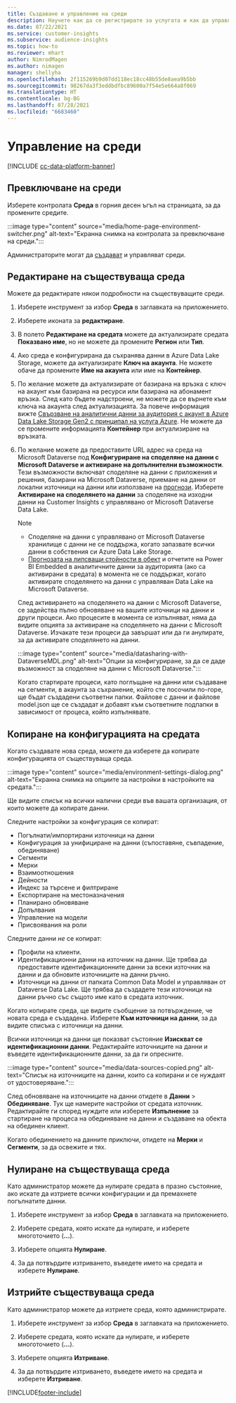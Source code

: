 ```yaml
---
title: Създаване и управление на среди
description: Научете как да се регистрирате за услугата и как да управлявате среди.
ms.date: 07/22/2021
ms.service: customer-insights
ms.subservice: audience-insights
ms.topic: how-to
ms.reviewer: mhart
author: NimrodMagen
ms.author: nimagen
manager: shellyha
ms.openlocfilehash: 2f115269b9d07dd118ec18cc48b55de8aea9b5bb
ms.sourcegitcommit: 98267da3f3eddbdfbc89600a7f54e5e664a8f069
ms.translationtype: HT
ms.contentlocale: bg-BG
ms.lasthandoff: 07/28/2021
ms.locfileid: "6683460"
---
```

# <a name="manage-environments"></a>Управление на среди

[!INCLUDE [cc-data-platform-banner](../includes/cc-data-platform-banner.md)]

## <a name="switch-environments"></a>Превключване на среди

Изберете контролата **Среда** в горния десен ъгъл на страницата, за да промените средите.

:::image type="content" source="media/home-page-environment-switcher.png" alt-text="Екранна снимка на контролата за превключване на среди.":::

Администраторите могат да [създават](get-started-paid.md) и управляват среди.

## <a name="edit-an-existing-environment"></a>Редактиране на съществуваща среда

Можете да редактирате някои подробности на съществуващите среди.

1.  Изберете инструмент за избор **Среда** в заглавката на приложението.

2.  Изберете иконата за **редактиране**.

3. В полето **Редактиране на средата** можете да актуализирате средата **Показвано име**, но не можете да промените **Регион** или **Тип**.

4. Ако среда е конфигурирана да съхранява данни в Azure Data Lake Storage, можете да актуализирате **Ключ на акаунта**. Не можете обаче да промените **Име на акаунта** или име на **Контейнер**.

5. По желание можете да актуализирате от базирана на връзка с ключ на акаунт към базирана на ресурси или базирана на абонамент връзка. След като бъдете надстроени, не можете да се върнете към ключа на акаунта след актуализацията. За повече информация вижте [Свързване на аналитични данни за аудитория с акаунт в Azure Data Lake Storage Gen2 с принципал на услуга Azure](connect-service-principal.md). Не можете да се промените информацията **Контейнер** при актуализиране на връзката.

6. По желание можете да предоставите URL адрес на среда на Microsoft Dataverse под **Конфигуриране на споделяне на данни с Microsoft Dataverse и активиране на допълнителни възможности**. Тези възможности включват споделяне на данни с приложения и решения, базирани на Microsoft Dataverse, приемане на данни от локални източници на данни или използване на [прогнози](predictions.md). Изберете **Активиране на споделянето на данни** за споделяне на изходни данни на Customer Insights с управлявано от Microsoft Dataverse Data Lake.

   > [!NOTE]
   > - Споделяне на данни с управлявано от Microsoft Dataverse хранилище с данни не се поддържа, когато запазвате всички данни в собствения си Azure Data Lake Storage.
   > - [Прогнозата на липсващи стойности в обект](predictions.md) и отчетите на Power BI Embedded в аналитичните данни за аудиторията (ако са активирани в средата) в момента не се поддържат, когато активирате споделянето на данни с управляван Data Lake на Microsoft Dataverse.

   След активирането на споделянето на данни с Microsoft Dataverse, се задейства пълно обновяване на вашите източници на данни и други процеси. Ако процесите в момента се изпълняват, няма да видите опцията за активиране на споделянето на данни с Microsoft Dataverse. Изчакате тези процеси да завършат или да ги анулирате, за да активирате споделянето на данни. 
   
   :::image type="content" source="media/datasharing-with-DataverseMDL.png" alt-text="Опции за конфигуриране, за да се даде възможност за споделяне на данни с Microsoft Dataverse.":::
   
   Когато стартирате процеси, като поглъщане на данни или създаване на сегменти, в акаунта за съхранение, който сте посочили по-горе, ще бъдат създадени съответни папки. Файлове с данни и файлове model.json ще се създадат и добавят към съответните подпапки в зависимост от процеса, който изпълнявате.

## <a name="copy-the-environment-configuration"></a>Копиране на конфигурацията на средата

Когато създавате нова среда, можете да изберете да копирате конфигурацията от съществуваща среда. 

:::image type="content" source="media/environment-settings-dialog.png" alt-text="Екранна снимка на опциите за настройки в настройките на средата.":::

Ще видите списък на всички налични среди във вашата организация, от които можете да копирате данни.

Следните настройки за конфигурация се копират:

- Погълнати/импортирани източници на данни
- Конфигурация за унифициране на данни (съпоставяне, съвпадение, обединяване)
- Сегменти
- Мерки
- Взаимоотношения
- Дейности
- Индекс за търсене и филтриране
- Експортиране на местоназначения
- Планирано обновяване
- Допълвания
- Управление на модели
- Присвоявания на роли

Следните данни *не* се копират:

- Профили на клиенти.
- Идентификационни данни на източник на данни. Ще трябва да предоставите идентификационните данни за всеки източник на данни и да обновите източниците на данни ръчно.
- Източници на данни от папката Common Data Model и управляван от Dataverse Data Lake. Ще трябва да създадете тези източници на данни ръчно със същото име като в средата източник.

Когато копирате среда, ще видите съобщение за потвърждение, че новата среда е създадена. Изберете **Към източници на данни**, за да видите списъка с източници на данни.

Всички източници на данни ще показват състояние **Изискват се идентификационни данни**. Редактирайте източниците на данни и въведете идентификационните данни, за да ги опресните.

:::image type="content" source="media/data-sources-copied.png" alt-text="Списък на източниците на данни, които са копирани и се нуждаят от удостоверяване.":::

След обновяване на източниците на данни отидете в **Данни** > **Обединяване**. Тук ще намерите настройки от средата източник. Редактирайте ги според нуждите или изберете **Изпълнение** за стартиране на процеса на обединяване на данни и създаване на обекта на обединен клиент.

Когато обединението на данните приключи, отидете на **Мерки** и **Сегменти**, за да освежите и тях.

## <a name="reset-an-existing-environment"></a>Нулиране на съществуваща среда

Като администратор можете да нулирате средата в празно състояние, ако искате да изтриете всички конфигурации и да премахнете погълнатите данни.

1.  Изберете инструмент за избор **Среда** в заглавката на приложението. 

2.  Изберете средата, която искате да нулирате, и изберете многоточието (**...**). 

3. Изберете опцията **Нулиране**. 

4.  За да потвърдите изтриването, въведете името на средата и изберете **Нулиране**.

## <a name="delete-an-existing-environment"></a>Изтрийте съществуваща среда

Като администратор можете да изтриете среда, която администрирате.

1.  Изберете инструмент за избор **Среда** в заглавката на приложението.

2.  Изберете средата, която искате да нулирате, и изберете многоточието (**...**). 

3. Изберете опцията **Изтриване**. 

4.  За да потвърдите изтриването, въведете името на средата и изберете **Изтриване**.


[!INCLUDE[footer-include](../includes/footer-banner.md)]
